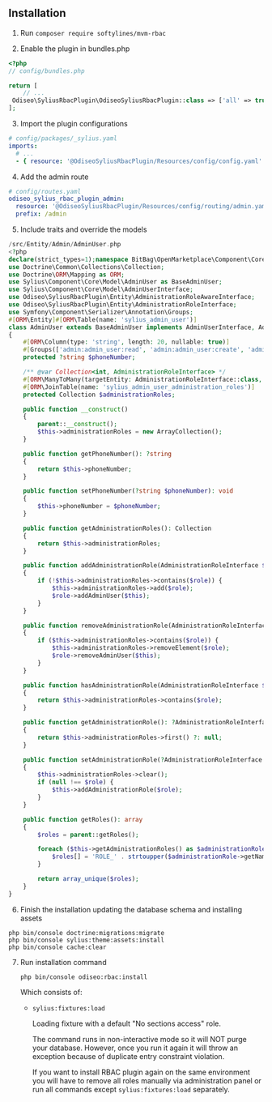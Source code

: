 ## Installation

1. Run `composer require softylines/mvm-rbac`

2. Enable the plugin in bundles.php

```php
<?php
// config/bundles.php

return [
    // ...
 Odiseo\SyliusRbacPlugin\OdiseoSyliusRbacPlugin::class => ['all' => true],
];
```

3. Import the plugin configurations

```yml
# config/packages/_sylius.yaml
imports:
  # ...
  - { resource: '@OdiseoSyliusRbacPlugin/Resources/config/config.yaml' }
```

4. Add the admin route

```yml
# config/routes.yaml
odiseo_sylius_rbac_plugin_admin:
  resource: '@OdiseoSyliusRbacPlugin/Resources/config/routing/admin.yaml'
  prefix: /admin
```

5. Include traits and override the models

```php
/src/Entity/Admin/AdminUser.php
<?php
declare(strict_types=1);namespace BitBag\OpenMarketplace\Component\Core\Admin\Entity;use Doctrine\Common\Collections\ArrayCollection;
use Doctrine\Common\Collections\Collection;
use Doctrine\ORM\Mapping as ORM;
use Sylius\Component\Core\Model\AdminUser as BaseAdminUser;
use Sylius\Component\Core\Model\AdminUserInterface;
use Odiseo\SyliusRbacPlugin\Entity\AdministrationRoleAwareInterface;
use Odiseo\SyliusRbacPlugin\Entity\AdministrationRoleInterface;
use Symfony\Component\Serializer\Annotation\Groups;
#[ORM\Entity]#[ORM\Table(name: 'sylius_admin_user')]
class AdminUser extends BaseAdminUser implements AdminUserInterface, AdministrationRoleAwareInterface
{
    #[ORM\Column(type: 'string', length: 20, nullable: true)]
    #[Groups(['admin:admin_user:read', 'admin:admin_user:create', 'admin:admin_user:update'])]
    protected ?string $phoneNumber;

    /** @var Collection<int, AdministrationRoleInterface> */
    #[ORM\ManyToMany(targetEntity: AdministrationRoleInterface::class, inversedBy: 'adminUsers')]
    #[ORM\JoinTable(name: 'sylius_admin_user_administration_roles')]
    protected Collection $administrationRoles;

    public function __construct()
    {
        parent::__construct();
        $this->administrationRoles = new ArrayCollection();
    }

    public function getPhoneNumber(): ?string
    {
        return $this->phoneNumber;
    }

    public function setPhoneNumber(?string $phoneNumber): void
    {
        $this->phoneNumber = $phoneNumber;
    }

    public function getAdministrationRoles(): Collection
    {
        return $this->administrationRoles;
    }

    public function addAdministrationRole(AdministrationRoleInterface $role): void
    {
        if (!$this->administrationRoles->contains($role)) {
            $this->administrationRoles->add($role);
            $role->addAdminUser($this);
        }
    }

    public function removeAdministrationRole(AdministrationRoleInterface $role): void
    {
        if ($this->administrationRoles->contains($role)) {
            $this->administrationRoles->removeElement($role);
            $role->removeAdminUser($this);
        }
    }

    public function hasAdministrationRole(AdministrationRoleInterface $role): bool
    {
        return $this->administrationRoles->contains($role);
    }

    public function getAdministrationRole(): ?AdministrationRoleInterface
    {
        return $this->administrationRoles->first() ?: null;
    }

    public function setAdministrationRole(?AdministrationRoleInterface $role): void
    {
        $this->administrationRoles->clear();
        if (null !== $role) {
            $this->addAdministrationRole($role);
        }
    }

    public function getRoles(): array
    {
        $roles = parent::getRoles();

        foreach ($this->getAdministrationRoles() as $administrationRole) {
            $roles[] = 'ROLE_' . strtoupper($administrationRole->getName());
        }

        return array_unique($roles);
    }
}

```

6. Finish the installation updating the database schema and installing assets

```
php bin/console doctrine:migrations:migrate
php bin/console sylius:theme:assets:install
php bin/console cache:clear
```

7. Run installation command

   ```
   php bin/console odiseo:rbac:install
   ```

   Which consists of:

   - `sylius:fixtures:load`

     Loading fixture with a default "No sections access" role.

     The command runs in non-interactive mode so it will NOT purge your database.
     However, once you run it again it will throw an exception because of duplicate entry constraint violation.

     If you want to install RBAC plugin again on the same environment you will have to remove all roles manually
     via administration panel or run all commands except `sylius:fixtures:load` separately.
